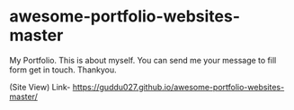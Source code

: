 # awesome-portfolio-websites-master
My Portfolio.
This is about myself.
You can send me your message to fill form get in touch.
Thankyou.





(Site View)  Link- https://guddu027.github.io/awesome-portfolio-websites-master/
